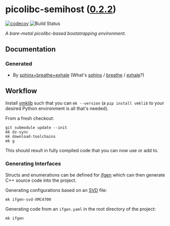 <!--
    =====================================
    generator=datazen
    version=3.1.4
    hash=e83fbeb408f14a4438611c8aa1279cbf
    =====================================
-->

# picolibc-semihost ([0.2.2](https://github.com/vkottler/picolibc-semihost/releases/tag/0.2.2))

[![codecov](https://codecov.io/gh/vkottler/picolibc-semihost/branch/master/graph/badge.svg)](https://codecov.io/gh/vkottler/picolibc-semihost)
![Build Status](https://github.com/vkottler/picolibc-semihost/actions/workflows/yambs-project.yml/badge.svg)

*A bare-metal picolibc-based bootstrapping environment.*

## Documentation

### Generated

* By [sphinx+breathe+exhale](https://vkottler.github.io/cpp/sphinx/picolibc-semihost/)
(What's [sphinx](https://www.sphinx-doc.org/en/master/) /
[breathe](https://breathe.readthedocs.io/en/latest/) /
[exhale](https://exhale.readthedocs.io/en/latest/)?)

## Workflow

Install [vmklib](https://github.com/vkottler/vmklib) such that you can
`mk --version` (a `pip install vmklib` to your desired Python environment is
all that's needed).

From a fresh checkout:

```
git submodule update --init
mk dz-sync
mk download-toolchains
mk g
```

This should result in fully compiled code that you can now use or add to.


### Generating Interfaces

Structs and enumerations can be defined for
[ifgen](https://github.com/vkottler/ifgen) which can then generate C++ source
code into the project.

Generating configurations based on an
[SVD](https://github.com/vkottler/ifgen/tree/master/ifgen/data/svd) file:

```
mk ifgen-svd-XMC4700
```

Generating code from an `ifgen.yaml` in the root directory of the project:

```
mk ifgen
```
